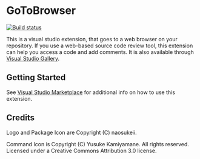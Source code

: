 GoToBrowser
===========

[![Build status](https://ci.appveyor.com/api/projects/status/txlqrtje3n7oyvpc?svg=true)](https://ci.appveyor.com/project/munyabe/gotobrowser)

This is a visual studio extension, that goes to a web browser on your repository.
If you use a web-based source code review tool, this extension can help you access a code and add comments.
It is also available through [Visual Studio Gallery](http://visualstudiogallery.msdn.microsoft.com/784dd162-53e2-40ff-a8e6-eb6a4bb9acc8).

## Getting Started
See [Visual Studio Marketplace](https://marketplace.visualstudio.com/items?itemName=munyabe.GotoBrowser) for additional info on how to use this extension.

## Credits
Logo and Package Icon are Copyright (C) naosukeii.

Command Icon is Copyright (C) Yusuke Kamiyamane. All rights reserved. Licensed under a Creative Commons Attribution 3.0 license.
